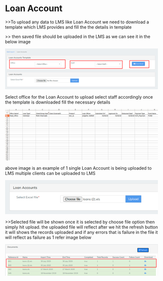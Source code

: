 # Loan Account

\>>To upload any data to LMS like Loan Account we need to download a template which LMS provides and fill the the details in template&#x20;

\>> then saved file should be uploaded in the LMS as we can see it in the below image

![](../../.gitbook/assets/Screenshot299.png)

Select office for the Loan Account to upload select staff accordingly   once the template is downloaded fill the necessary details&#x20;

![](<../../.gitbook/assets/Screenshot from 2020-07-30 15-16-33.png>)

above image is an example of 1 single Loan Account is being uploaded to LMS multiple clients can be uploaded to LMS&#x20;

![](../../.gitbook/assets/Screenshot300.png)

\>>Selected file will be shown once it is selected by choose file option then simply  hit upload. the uploaded file will reflect after we hit the refresh button it will shows the records uploaded and if any errors that is failure in the file it will reflect as failure as 1 refer image below

![](../../.gitbook/assets/Screenshot301.png)

















